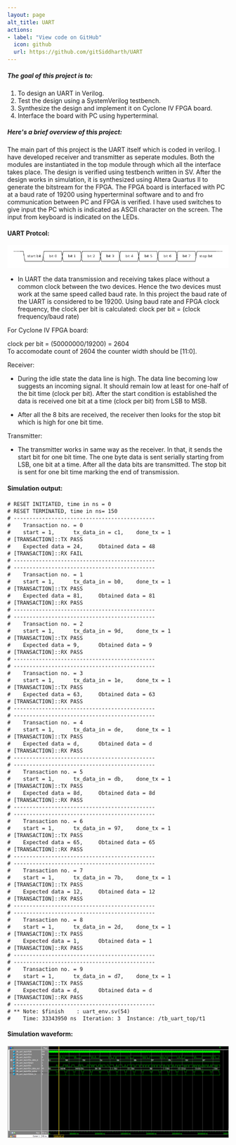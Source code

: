 ```yaml
---
layout: page
alt_title: UART
actions:
- label: "View code on GitHub"
  icon: github
  url: https://github.com/gitSiddharth/UART
---
```



##### The goal of this project is to:                    
1. To design an UART in Verilog.
2. Test the design using a SystemVerilog testbench.
3. Synthesize the design and implement it on Cyclone IV FPGA board.
4. Interface the board with PC using hyperterminal.

##### Here's a brief overview of this project:                                       
The main part of this project is the UART itself which is coded in verilog. I have developed receiver and transmitter as seperate modules. Both the modules are instantiated in the top module through which all the interface takes place. The design is verified using testbench written in SV. After the design works in simulation, it is synthesized using Altera Quartus II to generate the bitstream for the FPGA. The FPGA board is interfaced with PC at a baud rate of 19200 using hyperterminal software and to and fro communication between PC and FPGA is verified. I have used switches to give input the PC which is indicated as ASCII character on the screen. The input from keyboard is indicated on the LEDs.


#### UART Protcol:

![UART Transaction](/assets/images/UART_timing_diagram.svg.png)

* In UART the data transmission and receiving takes place without a common clock between the two devices. Hence the two devices must work at the same speed called baud rate. In this project the baud rate of the UART is considered to be 19200. 
Using baud rate and FPGA clock frequency, the clock per bit is calculated: clock per bit = (clock frequency/baud rate)

For Cyclone IV FPGA board: 

clock per bit = (50000000/19200) = 2604                    
To accomodate count of 2604 the counter width should be [11:0].

Receiver:
* During the idle state the data line is high. The data line becoming low suggests an incoming signal. It should remain low at least for one-half of the bit time (clock per bit). After the start condition is established the data is received one bit at a time (clock per bit) from LSB to MSB. 

* After all the 8 bits are received, the receiver then looks for the stop bit which is high for one bit time.

Transmitter:
* The transmitter works in same way as the receiver. In that, it sends the start bit for one bit time. The one byte data is sent serially starting from LSB, one bit at a time. After all the data bits are transmitted. The stop bit is sent for one bit time marking the end of transmission.

                                      

#### Simulation output:

```
# RESET INITIATED, time in ns = 0
# RESET TERMINATED, time in ns= 150
# ---------------------------------------------
# 	 Transaction no. = 0
# 	 start = 1, 	 tx_data_in = c1,	 done_tx = 1
# [TRANSACTION]::TX PASS
# 	 Expected data = 24, 	 Obtained data = 48
# [TRANSACTION]::RX FAIL
# ---------------------------------------------
# ---------------------------------------------
# 	 Transaction no. = 1
# 	 start = 1, 	 tx_data_in = b0,	 done_tx = 1
# [TRANSACTION]::TX PASS
# 	 Expected data = 81, 	 Obtained data = 81
# [TRANSACTION]::RX PASS
# ---------------------------------------------
# ---------------------------------------------
# 	 Transaction no. = 2
# 	 start = 1, 	 tx_data_in = 9d,	 done_tx = 1
# [TRANSACTION]::TX PASS
# 	 Expected data = 9, 	 Obtained data = 9
# [TRANSACTION]::RX PASS
# ---------------------------------------------
# ---------------------------------------------
# 	 Transaction no. = 3
# 	 start = 1, 	 tx_data_in = 1e,	 done_tx = 1
# [TRANSACTION]::TX PASS
# 	 Expected data = 63, 	 Obtained data = 63
# [TRANSACTION]::RX PASS
# ---------------------------------------------
# ---------------------------------------------
# 	 Transaction no. = 4
# 	 start = 1, 	 tx_data_in = de,	 done_tx = 1
# [TRANSACTION]::TX PASS
# 	 Expected data = d, 	 Obtained data = d
# [TRANSACTION]::RX PASS
# ---------------------------------------------
# ---------------------------------------------
# 	 Transaction no. = 5
# 	 start = 1, 	 tx_data_in = db,	 done_tx = 1
# [TRANSACTION]::TX PASS
# 	 Expected data = 8d, 	 Obtained data = 8d
# [TRANSACTION]::RX PASS
# ---------------------------------------------
# ---------------------------------------------
# 	 Transaction no. = 6
# 	 start = 1, 	 tx_data_in = 97,	 done_tx = 1
# [TRANSACTION]::TX PASS
# 	 Expected data = 65, 	 Obtained data = 65
# [TRANSACTION]::RX PASS
# ---------------------------------------------
# ---------------------------------------------
# 	 Transaction no. = 7
# 	 start = 1, 	 tx_data_in = 7b,	 done_tx = 1
# [TRANSACTION]::TX PASS
# 	 Expected data = 12, 	 Obtained data = 12
# [TRANSACTION]::RX PASS
# ---------------------------------------------
# ---------------------------------------------
# 	 Transaction no. = 8
# 	 start = 1, 	 tx_data_in = 2d,	 done_tx = 1
# [TRANSACTION]::TX PASS
# 	 Expected data = 1, 	 Obtained data = 1
# [TRANSACTION]::RX PASS
# ---------------------------------------------
# ---------------------------------------------
# 	 Transaction no. = 9
# 	 start = 1, 	 tx_data_in = d7,	 done_tx = 1
# [TRANSACTION]::TX PASS
# 	 Expected data = d, 	 Obtained data = d
# [TRANSACTION]::RX PASS
# ---------------------------------------------
# ** Note: $finish    : uart_env.sv(54)
#    Time: 33343950 ns  Iteration: 3  Instance: /tb_uart_top/t1
```  
                            
#### Simulation waveform:

![UART](/assets/images/uart_tb_wave.png)
